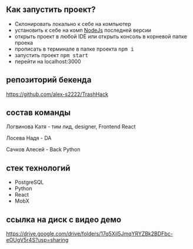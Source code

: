 ## Как запустить проект?
- Склонировать локально к себе на компьютер
- установить к себе на комп [NodeJs](https://nodejs.org/en) последней версии
- открыть проект в любой IDE или открыть консоль в корневой папке проека
- прописать в терминале в папке проекта <kbd>npm i</kbd>
- запустить проект <kbd>npm start</kbd>
- перейти на localhost:3000

## репозиторий бекенда
https://github.com/alex-s2222/TrashHack

## состав команды
Логвинова Катя - тим лид, designer, Frontend React

Лосева Надя - DA

Сачков Алесей - Back Python

## стек технологий
- PostgreSQL
- Python
- React
- MobX

## ссылка на диск с видео демо
https://drive.google.com/drive/folders/17q5XiI5JmqYRYZBk2BDFbc-eOUgV5r4S?usp=sharing
